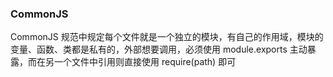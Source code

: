 
### CommonJS
CommonJS 规范中规定每个文件就是一个独立的模块，有自己的作用域，模块的变量、函数、类都是私有的，外部想要调用，必须使用 module.exports 主动暴露，而在另一个文件中引用则直接使用 require(path) 即可